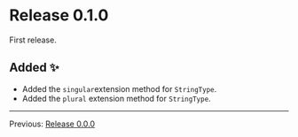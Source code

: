 # Release 0.1.0

First release.

## Added :sparkles:

- Added the `singular`extension method for `StringType`.
- Added the `plural` extension method for `StringType`.

---

Previous: [Release 0.0.0](CHANGELOG-0.0.0.md)
